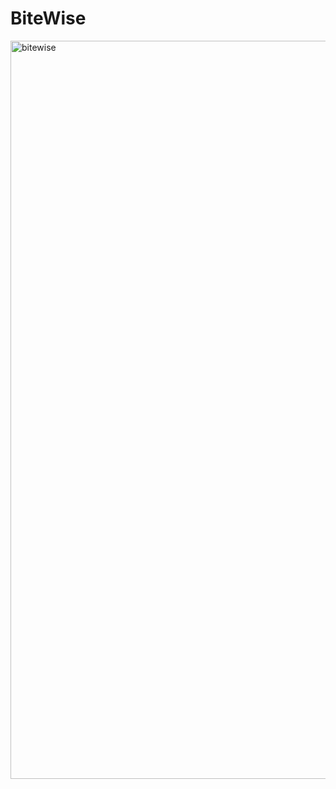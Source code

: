 # BiteWise
<img width="1181" alt="bitewise" src="https://user-images.githubusercontent.com/99078453/235412061-5c102e0d-0ec2-4602-b800-b4363bd82367.png">
